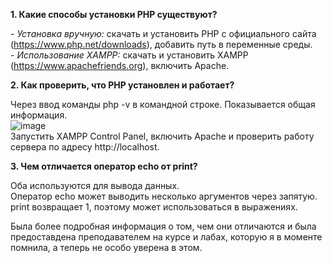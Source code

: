 **1. Какие способы установки PHP существуют?**

_- Установка вручную:_ скачать и установить PHP с официального сайта (https://www.php.net/downloads), добавить путь в переменные среды.  
_- Использование XAMPP:_ скачать и установить XAMPP (https://www.apachefriends.org), включить Apache.  

**2. Как проверить, что PHP установлен и работает?**

Через ввод команды php -v в командной строке. Показывается общая информация.  
![image](https://github.com/user-attachments/assets/1cfc2c27-7860-4d6c-a902-201f3e8cf6ff)  
Запустить XAMPP Control Panel, включить Apache и проверить работу сервера по адресу http://localhost.

**3. Чем отличается оператор echo от print?**

Оба используются для вывода данных.  
Оператор echo может выводить несколько аргументов через запятую.  
print возвращает 1, поэтому может использоваться в выражениях.  

Была более подробная информация о том, чем они отличаются и была предоставдена преподавателем на курсе и лабах, которую я в моменте помнила, а теперь не особо уверена в этом. 
